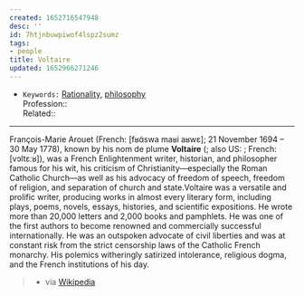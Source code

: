 ```yaml
---
created: 1652716547948
desc: ''
id: 7htjnbuwpiwof4lspz2sumz
tags:
- people
title: Voltaire
updated: 1652966271246
---
```

   
   
- `Keywords:` [Rationality](../../topics/rationality.md), [philosophy](../../topics/philosophy.md)   
Profession::   
Related::   
   
   
---   
   
François-Marie Arouet (French: [fʁɑ̃swa maʁi aʁwɛ]; 21 November 1694 – 30 May 1778), known by his nom de plume **Voltaire** (; also US: ; French: [vɔltɛːʁ]), was a French Enlightenment writer, historian, and philosopher famous for his wit, his criticism of Christianity—especially the Roman Catholic Church—as well as his advocacy of freedom of speech, freedom of religion, and separation of church and state.Voltaire was a versatile and prolific writer, producing works in almost every literary form, including plays, poems, novels, essays, histories, and scientific expositions. He wrote more than 20,000 letters and 2,000 books and pamphlets. He was one of the first authors to become renowned and commercially successful internationally. He was an outspoken advocate of civil liberties and was at constant risk from the strict censorship laws of the Catholic French monarchy. His polemics witheringly satirized intolerance, religious dogma, and the French institutions of his day.   
   
> - via [Wikipedia](https://en.wikipedia.org/wiki/Voltaire)